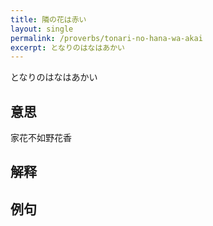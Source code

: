 ```yaml
---
title: 隣の花は赤い
layout: single
permalink: /proverbs/tonari-no-hana-wa-akai
excerpt: となりのはなはあかい
---
```


となりのはなはあかい

## 意思

家花不如野花香

## 解释

## 例句

